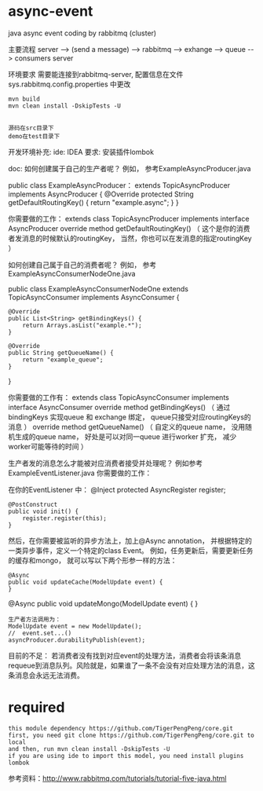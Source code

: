 # async-event

java async event coding by rabbitmq (cluster)

主要流程
server --> (send a message) --> rabbitmq --> exhange --> queue --> consumers server

环境要求
需要能连接到rabbitmq-server, 配置信息在文件
    sys.rabbitmq.config.properties
中更改

    mvn build
    mvn clean install -DskipTests -U


    源码在src目录下
    demo在test目录下


开发环境补充:
    ide: IDEA
    要求: 安装插件lombok


doc:
如何创建属于自己的生产者呢？ 例如， 参考ExampleAsyncProducer.java

public class ExampleAsyncProducer： extends TopicAsyncProducer implements AsyncProducer {
    @Override
    protected String getDefaultRoutingKey() {
        return "example.async";
    }
}

你需要做的工作：
extends class TopicAsyncProducer
implements interface AsyncProducer
override method getDefaultRoutingKey()  （ 这个是你的消费者发消息的时候默认的routingKey， 当然，你也可以在发消息的指定routingKey ）


如何创建自己属于自己的消费者呢？ 例如， 参考ExampleAsyncConsumerNodeOne.java

public class ExampleAsyncConsumerNodeOne extends TopicAsyncConsumer implements AsyncConsumer {

    @Override
    public List<String> getBindingKeys() {
        return Arrays.asList("example.*");
    }

    @Override
    public String getQueueName() {
        return "example_queue";
    }
}

你需要做的工作有：
extends class TopicAsyncConsumer
implements interface AsyncConsumer
override method getBindingKeys()  （ 通过bindingKeys 实现queue 和 exchange 绑定， queue只接受对应routingKeys的消息 ）
override method getQueueName() （ 自定义的queue name， 没用随机生成的queue name， 好处是可以对同一queue 进行worker 扩充， 减少worker可能等待的时间 ）

生产者发的消息怎么才能被对应消费者接受并处理呢？ 例如参考ExampleEventListener.java
你需要做的工作：

在你的EventListener 中：
    @Inject
    protected AsyncRegister register;

    @PostConstruct
    public void init() {
        register.register(this);
    }

然后，在你需要被监听的异步方法上，加上@Async annotation， 并根据特定的一类异步事件，定义一个特定的class Event。 例如，任务更新后，需要更新任务的缓存和mongo， 就可以写以下两个形参一样的方法：

    @Async
    public void updateCache(ModelUpdate event) {
    }

   @Async
    public void updateMongo(ModelUpdate event) {
    }
    
    生产者方法调用为：
    ModelUpdate event = new ModelUpdate();
    //  event.set...()
    asyncProducer.durabilityPublish(event);

目前的不足：
  若消费者没有找到对应event的处理方法，消费者会将该条消息requeue到消息队列。风险就是，如果谁了一条不会没有对应处理方法的消息，这条消息会永远无法消费。
  
  
# required #
    this module dependency https://github.com/TigerPengPeng/core.git
    first, you need git clone https://github.com/TigerPengPeng/core.git to local
    and then, run mvn clean install -DskipTests -U
    if you are using ide to import this model, you need install plugins lombok

参考资料：http://www.rabbitmq.com/tutorials/tutorial-five-java.html
